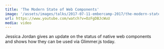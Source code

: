 ```yaml
---
title: 'The Modern State of Web Components'
image: '/assets/images/talks/2017-07-11-embercamp-2017/the-modern-state-of-web-components.png'
url: https://www.youtube.com/watch?v=OzFgDBJcWuU
media: video
---
```


Jessica Jordan gives an update on the status of native web components and shows
how they can be used via Glimmer.js today.
